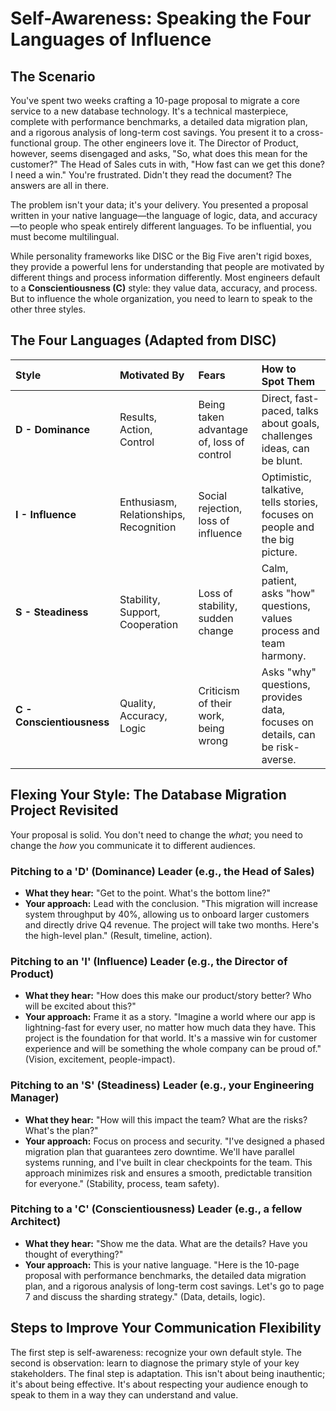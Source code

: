 # Self-Awareness: Speaking the Four Languages of Influence

## The Scenario

You've spent two weeks crafting a 10-page proposal to migrate a core service to a new database technology. It's a technical masterpiece, complete with performance benchmarks, a detailed data migration plan, and a rigorous analysis of long-term cost savings. You present it to a cross-functional group. The other engineers love it. The Director of Product, however, seems disengaged and asks, "So, what does this mean for the customer?" The Head of Sales cuts in with, "How fast can we get this done? I need a win." You're frustrated. Didn't they read the document? The answers are all in there.

The problem isn't your data; it's your delivery. You presented a proposal written in your native language—the language of logic, data, and accuracy—to people who speak entirely different languages. To be influential, you must become multilingual.

While personality frameworks like DISC or the Big Five aren't rigid boxes, they provide a powerful lens for understanding that people are motivated by different things and process information differently. Most engineers default to a **Conscientiousness (C)** style: they value data, accuracy, and process. But to influence the whole organization, you need to learn to speak to the other three styles.

## The Four Languages (Adapted from DISC)

| Style                     | Motivated By                           | Fears                                     | How to Spot Them                                                             |
| :------------------------ | :------------------------------------- | :---------------------------------------- | :--------------------------------------------------------------------------- |
| **D - Dominance**         | Results, Action, Control               | Being taken advantage of, loss of control | Direct, fast-paced, talks about goals, challenges ideas, can be blunt.       |
| **I - Influence**         | Enthusiasm, Relationships, Recognition | Social rejection, loss of influence       | Optimistic, talkative, tells stories, focuses on people and the big picture. |
| **S - Steadiness**        | Stability, Support, Cooperation        | Loss of stability, sudden change          | Calm, patient, asks "how" questions, values process and team harmony.        |
| **C - Conscientiousness** | Quality, Accuracy, Logic               | Criticism of their work, being wrong      | Asks "why" questions, provides data, focuses on details, can be risk-averse. |

## Flexing Your Style: The Database Migration Project Revisited

Your proposal is solid. You don't need to change the _what_; you need to change the _how_ you communicate it to different audiences.

### Pitching to a 'D' (Dominance) Leader (e.g., the Head of Sales)

- **What they hear:** "Get to the point. What's the bottom line?"
- **Your approach:** Lead with the conclusion. "This migration will increase system throughput by 40%, allowing us to onboard larger customers and directly drive Q4 revenue. The project will take two months. Here's the high-level plan." (Result, timeline, action).

### Pitching to an 'I' (Influence) Leader (e.g., the Director of Product)

- **What they hear:** "How does this make our product/story better? Who will be excited about this?"
- **Your approach:** Frame it as a story. "Imagine a world where our app is lightning-fast for every user, no matter how much data they have. This project is the foundation for that world. It's a massive win for customer experience and will be something the whole company can be proud of." (Vision, excitement, people-impact).

### Pitching to an 'S' (Steadiness) Leader (e.g., your Engineering Manager)

- **What they hear:** "How will this impact the team? What are the risks? What's the plan?"
- **Your approach:** Focus on process and security. "I've designed a phased migration plan that guarantees zero downtime. We'll have parallel systems running, and I've built in clear checkpoints for the team. This approach minimizes risk and ensures a smooth, predictable transition for everyone." (Stability, process, team safety).

### Pitching to a 'C' (Conscientiousness) Leader (e.g., a fellow Architect)

- **What they hear:** "Show me the data. What are the details? Have you thought of everything?"
- **Your approach:** This is your native language. "Here is the 10-page proposal with performance benchmarks, the detailed data migration plan, and a rigorous analysis of long-term cost savings. Let's go to page 7 and discuss the sharding strategy." (Data, details, logic).

## Steps to Improve Your Communication Flexibility

The first step is self-awareness: recognize your own default style. The second is observation: learn to diagnose the primary style of your key stakeholders. The final step is adaptation. This isn't about being inauthentic; it's about being effective. It's about respecting your audience enough to speak to them in a way they can understand and value.
